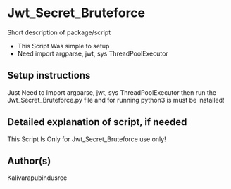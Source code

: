 # Jwt_Secret_Bruteforce

Short description of package/script

- This Script Was simple to setup
- Need import argparse, jwt, sys ThreadPoolExecutor

## Setup instructions

Just Need to Import argparse, jwt, sys ThreadPoolExecutor then run the Jwt_Secret_Bruteforce.py file and for running python3 is must be installed!

## Detailed explanation of script, if needed

This Script Is Only for Jwt_Secret_Bruteforce use only!

## Author(s)

Kalivarapubindusree

